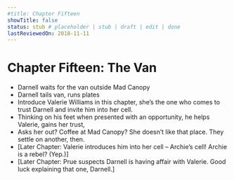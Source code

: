 ```yaml
---
#title: Chapter Fifteen
showTitle: false
status: stub # placeholder | stub | draft | edit | done
lastReviewedOn: 2018-11-11
---
```


# Chapter Fifteen: The Van


* Darnell waits for the van outside Mad Canopy
* Darnell tails van, runs plates
* Introduce Valerie Williams in this chapter, she’s the one who comes to trust Darnell and invite him into her cell.
* Thinking on his feet when presented with an opportunity, he helps Valerie, gains her trust, 
* Asks her out? Coffee at Mad Canopy? She doesn’t like that place. They settle on another, then.
* [Later Chapter: Valerie introduces him into her cell – Archie’s cell! Archie is a rebel? (Yep.)]
* [Later Chapter: Prue suspects Darnell is having affair with Valerie. Good luck explaining that one, Darnell.]

